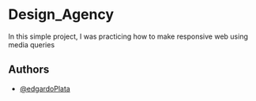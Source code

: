 # Design_Agency

In this simple project, I was practicing how to make responsive web using media queries


## Authors

- [@edgardoPlata](https://github.com/edgardoPlata)
